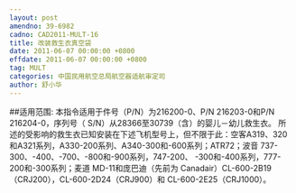 ```yaml
---
layout: post
amendno: 39-6982
cadno: CAD2011-MULT-16
title: 改装救生衣真空袋
date: 2011-06-07 00:00:00 +0800
effdate: 2011-06-07 00:00:00 +0800
tag: MULT
categories: 中国民用航空总局航空器适航审定司
author: 舒小华
---
```


##适用范围:
本指令适用于件号（P/N）为216200-0、P/N 216203-0和P/N 216204-0，序列号（ S/N）从28366至30739（含）的婴儿－幼儿救生衣。
所述的受影响的救生衣已知安装在下述飞机型号上，但不限于此：空客A319、320和A321系列，A330-200系列、A340-300和-600系列；ATR72；波音 737-300、-400、-700、-800和-900系列，747-200、 -300和-400系列，777-200和-300系列；麦道 MD-11和庞巴迪（先前为 Canadair）CL-600-2B19（CRJ200），CL-600-2D24（CRJ900）和 CL-600-2E25（CRJ1000）。

